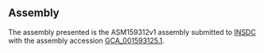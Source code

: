

Assembly
--------

The assembly presented is the ASM159312v1 assembly submitted to
[INSDC](http://www.insdc.org) with the assembly accession
[GCA\_001593125.1](http://www.ebi.ac.uk/ena/data/view/GCA_001593125.1).
